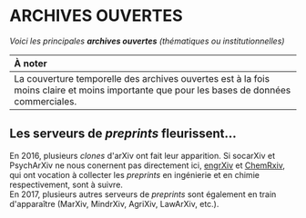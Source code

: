 # ARCHIVES OUVERTES

*Voici les principales **archives ouvertes** (thématiques ou institutionnelles)*   

| À noter |
| :------ |
| La couverture temporelle des archives ouvertes est à la fois moins claire et moins importante que pour les bases de données commerciales. |


## Les serveurs de *preprints* fleurissent...

En 2016, plusieurs *clones* d'arXiv ont fait leur apparition. Si socarXiv et PsychArXiv ne nous conernent pas directement ici, [engrXiv](https://osf.io/preprints/engrxiv/) et [ChemRxiv](http://www.chemrxiv.org/), qui ont vocation à collecter les *preprints* en ingénierie et en chimie respectivement, sont à suivre. <br/>En 2017, plusieurs autres serveurs de *preprints* sont également en train d'apparaître (MarXiv, MindrXiv, AgriXiv, LawArXiv, etc.).


